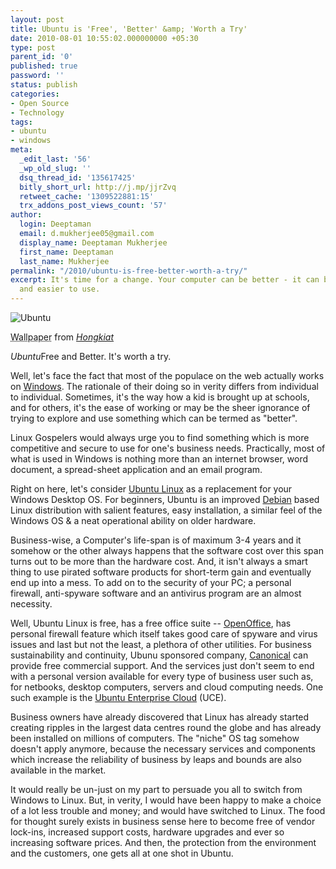 ```yaml
---
layout: post
title: Ubuntu is 'Free', 'Better' &amp; 'Worth a Try'
date: 2010-08-01 10:55:02.000000000 +05:30
type: post
parent_id: '0'
published: true
password: ''
status: publish
categories:
- Open Source
- Technology
tags:
- ubuntu
- windows
meta:
  _edit_last: '56'
  _wp_old_slug: ''
  dsq_thread_id: '135617425'
  bitly_short_url: http://j.mp/jjrZvq
  retweet_cache: '1309522881:15'
  trx_addons_post_views_count: '57'
author:
  login: Deeptaman
  email: d.mukherjee05@gmail.com
  display_name: Deeptaman Mukherjee
  first_name: Deeptaman
  last_name: Mukherjee
permalink: "/2010/ubuntu-is-free-better-worth-a-try/"
excerpt: It's time for a change. Your computer can be better - it can be fun, fast
  and easier to use.
---
```

<div class="figure"><img src="/static/2010/08/ubuntu-wallpaper.jpg" alt="Ubuntu" />
<p class="credit"><abbr class="type" title="Wallpaper">Wallpaper</abbr> from <cite><a href="http://www.hongkiat.com/blog/60-most-execellent-ubuntu-wallpapers/">Hongkiat</a></cite></p>
<p class="caption"><em class="title">Ubuntu</em>Free and Better. It's worth a try.</p>
</div>

<p>Well, let's face the fact that most of the populace on the web actually works on <a href="http://www.microsoft.com/windows/">Windows</a>. The rationale of their doing so in verity differs from individual to individual. Sometimes, it's the way how a kid is brought up at schools, and for others, it's the ease of working or may be the sheer ignorance of trying to explore and use something which can be termed as "better".</p>
<p>Linux Gospelers would always urge you to find something which is more competitive and secure to use for one's business needs. Practically, most of what is used in Windows is nothing more than an internet browser, word document, a spread-sheet application and an email program.</p>
<p>Right on here, let's consider <a href="http://www.ubuntu.com/">Ubuntu Linux</a> as a replacement for your Windows Desktop OS. For beginners, Ubuntu is an improved <a href="http://www.debian.com">Debian</a> based Linux distribution with salient features, easy installation, a similar feel of the Windows OS &amp; a neat operational ability on older hardware. </p>
<p>Business-wise, a Computer's life-span is of maximum 3-4 years and it somehow or the other always happens that the software cost over this span turns out to be more than the hardware cost. And, it isn't always a smart thing to use pirated software products for short-term gain and eventually end up into a mess. To add on to the security of your PC; a personal firewall, anti-spyware software and an antivirus program are an almost necessity. </p>
<p>Well, Ubuntu Linux is free, has a free office suite -- <a href="http://www.openoffice.org/">OpenOffice</a>, has personal firewall feature which itself takes good care of spyware and virus issues and last but not the least, a plethora of other utilities. For business sustainability and continuity, Ubunu sponsored company, <a href="http://www.canonical.com/">Canonical</a> can provide free commercial support. And the services just don't seem to end with a personal version available for every type of business user such as, for netbooks, desktop computers, servers and cloud computing needs. One such example is the <a href="http://www.ubuntu.com/cloud">Ubuntu Enterprise Cloud</a> (UCE). </p>
<p>Business owners have already discovered that Linux has already started creating ripples in the largest data centres round the globe and has already been installed on millions of computers. The "niche" OS tag somehow doesn't apply anymore, because the necessary services and components which increase the reliability of business by leaps and bounds are also available in the market.</p>
<p>It would really be un-just on my part to persuade you all to switch from Windows to Linux. But, in verity, I would have been happy to make a choice of a lot less trouble and money; and would have switched to Linux. The food for thought surely exists in business sense here to become free of vendor lock-ins, increased support costs, hardware upgrades and ever so increasing software prices. And then, the protection from the environment and the customers, one gets all at one shot in Ubuntu. </p>
